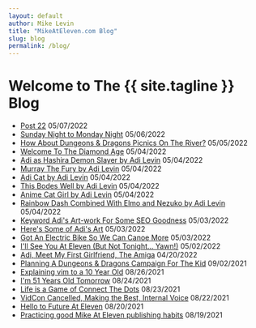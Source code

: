 ```yaml
---
layout: default
author: Mike Levin
title: "MikeAtEleven.com Blog"
slug: blog
permalink: /blog/
---
```


# Welcome to The {{ site.tagline }} Blog

- [Post 22](/blog/post-22/) 05/07/2022
- [Sunday Night to Monday Night](/blog/sunday-night-to-monday-night/) 05/06/2022
- [How About Dungeons & Dragons Picnics On The River?](/blog/how-about-dungeons-dragons-picnics-on-the-river/) 05/05/2022
- [Welcome To The Diamond Age](/blog/welcome-to-the-diamond-age/) 05/04/2022
- [Adi as Hashira Demon Slayer by Adi Levin](/blog/adi-as-hashira-demon-slayer-by-adi-levin/) 05/04/2022
- [Murray The Fury by Adi Levin](/blog/murray-the-fury-by-adi-levin/) 05/04/2022
- [Adi Cat by Adi Levin](/blog/adi-cat-by-adi-levin/) 05/04/2022
- [This Bodes Well by Adi Levin](/blog/this-bodes-well-by-adi-levin/) 05/04/2022
- [Anime Cat Girl by Adi Levin](/blog/anime-cat-girl-by-adi-levin/) 05/04/2022
- [Rainbow Dash Combined With Elmo and Nezuko by Adi Levin](/blog/rainbow-dash-combined-with-elmo-and-nezuko-by-adi-levin/) 05/04/2022
- [Keyword Adi's Art-work For Some SEO Goodness](/blog/keyword-adis-art-work-for-some-seo-goodness/) 05/03/2022
- [Here's Some of Adi's Art](/blog/heres-some-of-adis-art/) 05/03/2022
- [Got An Electric Bike So We Can Canoe More](/blog/got-an-electric-bike-so-we-can-canoe-more/) 05/03/2022
- [I'll See You At Eleven (But Not Tonight... Yawn!)](/blog/ill-see-you-at-eleven-but-not-tonight-yawn/) 05/02/2022
- [Adi, Meet My First Girlfriend, The Amiga](/blog/adi-meet-my-first-girlfriend-the-amiga/) 04/20/2022
- [Planning A Dungeons & Dragons Campaign For The Kid](/blog/planning-a-dungeons-dragons-campaign-for-the-kid/) 09/02/2021
- [Explaining vim to a 10 Year Old](/blog/explaining-vim-to-a-10-year-old/) 08/26/2021
- [I'm 51 Years Old Tomorrow](/blog/im-51-years-old-tomorrow/) 08/24/2021
- [Life is a Game of Connect The Dots](/blog/life-is-a-game-of-connect-the-dots/) 08/23/2021
- [VidCon Cancelled, Making the Best, Internal Voice](/blog/vidcon-cancelled-making-the-best-internal-voice/) 08/22/2021
- [Hello to Future At Eleven](/blog/hello-to-future-at-eleven/) 08/20/2021
- [Practicing good Mike At Eleven publishing habits](/blog/practicing-good-mike-at-eleven-publishing-habits/) 08/19/2021